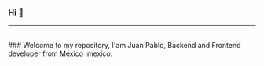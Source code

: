 ### Hi 👋
<hr/>
<br/>
### Welcome to my repository, I'am Juan Pablo, Backend and Frontend developer from México :mexico:

